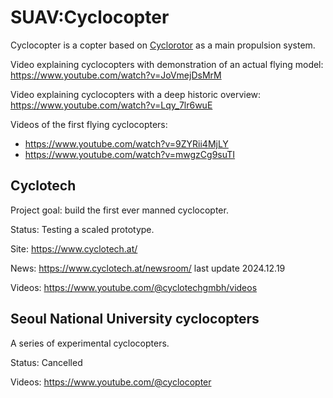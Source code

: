 SUAV:Cyclocopter
================

Cyclocopter is a copter based on [Cyclorotor](Propulsion.md#cyclorotor) as a main propulsion system.

Video explaining cyclocopters with demonstration of an actual flying model: https://www.youtube.com/watch?v=JoVmejDsMrM

Video explaining cyclocopters with a deep historic overview: https://www.youtube.com/watch?v=Lqy_7lr6wuE

Videos of the first flying cyclocopters:
- https://www.youtube.com/watch?v=9ZYRii4MjLY
- https://www.youtube.com/watch?v=mwgzCg9suTI


## Cyclotech

Project goal: build the first ever manned cyclocopter.

Status: Testing a scaled prototype.

Site: https://www.cyclotech.at/

News: https://www.cyclotech.at/newsroom/ last update 2024.12.19

Videos: https://www.youtube.com/@cyclotechgmbh/videos



## Seoul National University cyclocopters

A series of experimental cyclocopters.

Status: Cancelled

Videos: https://www.youtube.com/@cyclocopter


